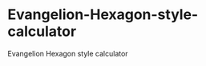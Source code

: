 Evangelion-Hexagon-style-calculator
===================================

Evangelion Hexagon style calculator
